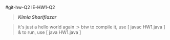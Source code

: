 #git-hw-Q2
IE-HW1-Q2
>**_Kimia Sharifiazar_**

> it's just a hello world again :> btw to compile it, use [ javac HW1.java ] & to run, use [ java HW1.java ]
